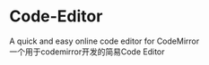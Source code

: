 # Code-Editor

A quick and easy online code editor for CodeMirror<br>
一个用于codemirror开发的简易Code Editor

